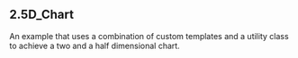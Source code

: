 ## 2.5D_Chart
An example that uses a combination of custom templates and a utility class to achieve a two and a half dimensional chart.

[//]: <keywords: 2.5D, 25D, 3D, bars, bubbles>